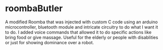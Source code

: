 # roombaButler


A modified Roomba that was injected with custom C code using an arduino microcontroller, bluetooth
module and intricate circuitry to do what I want it to do. I added voice commands that allowed it to do
specific actions like bring food or give massage. Useful for the elderly or people with disablities or just
for showing dominance over a robot.

